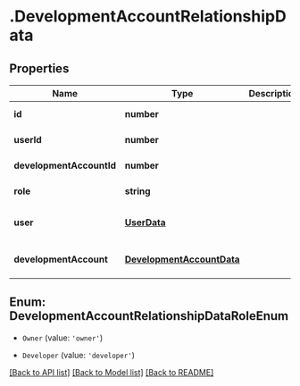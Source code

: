 # .DevelopmentAccountRelationshipData

## Properties

Name | Type | Description | Notes
------------ | ------------- | ------------- | -------------
**id** | **number** |  | [default to undefined]
**userId** | **number** |  | [default to undefined]
**developmentAccountId** | **number** |  | [default to undefined]
**role** | **string** |  | [default to undefined]
**user** | [**UserData**](UserData.md) |  | [optional] [default to undefined]
**developmentAccount** | [**DevelopmentAccountData**](DevelopmentAccountData.md) |  | [optional] [default to undefined]



## Enum: DevelopmentAccountRelationshipDataRoleEnum


* `Owner` (value: `'owner'`)

* `Developer` (value: `'developer'`)




[[Back to API list]](../README.md#documentation-for-api-endpoints) [[Back to Model list]](../README.md#documentation-for-models) [[Back to README]](../README.md)
